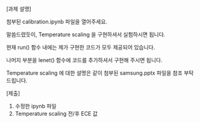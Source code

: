 [과제 설명]

첨부된 calibration.ipynb 파일을 열어주세요.

말씀드렸듯이, Temperature scaling 을 구현하셔서 실험하시면 됩니다.

현재 run() 함수 내에는 제가 구현한 코드가 모두 제공되어 있습니다.

나머지 부분을 lenet() 함수에 코드를 추가하셔서 구현해 주시면 됩니다.

Temperature scaling 에 대한 설명은 같이 첨부된 samsung.pptx 파일을 참조 부탁드립니다.

[제출]
1. 수정한 ipynb 파일
2. Temperature scaling 전/후 ECE 값
